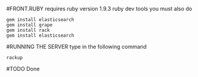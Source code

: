 #FRONT.RUBY
requires ruby version 1.9.3
ruby dev tools
you must also do 

    gem install elasticsearch
    gem install grape
    gem install rack
    gem install elasticsearch



#RUNNING THE SERVER
type in the following command

    rackup


 #TODO
 Done